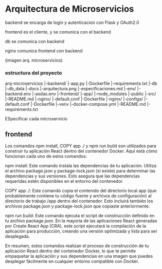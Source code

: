 # Arquitectura de Microservicios

backend se encarga de login y autenticacion con Flask y OAuth2.0

frontend es el cliente, y se comunica con el backend

db se comunica con backend

nginx comunica frontend con backend


(imagen arq. microservicios)


### estructura del proyecto

arq-microservicios
    |-backend/
        |-app.py
        |-Dockerfile
        |-requirements.txt
    |-db
        |-db_data
    |-docs
        |-arquitectura.png
        |-especificaciones.md
    |-env/
        |-backend.env
        |-asdas.env
    |-frontend/
        |-app/
            |-node_modules
            |-public
            |-src/
            |-README.md
        |-nginx/
            |-default.conf
        |-Dockerfile
    |-nginx/
        |-configs/
            |-default.conf
        |-Dockerfile
    |-venv
    |-docker-compose.yml
    |-README.md
    |-requirements.txt


ESpecificar cada microservicio


## frontend

Los comandos npm install, COPY app ./ y npm run build son utilizados para construir tu aplicación React dentro del contenedor Docker. Aquí está cómo funcionan cada uno de estos comandos:

npm install: Este comando instala las dependencias de tu aplicación. Utiliza el archivo package.json y package-lock.json (si existe) para determinar las dependencias y sus versiones. Esto asegura que las dependencias requeridas estén disponibles en el entorno del contenedor.

COPY app ./: Este comando copia el contenido del directorio local app (que probablemente contiene tu código fuente y archivos de configuración) al directorio de trabajo /app dentro del contenedor. Esto incluirá también los archivos package.json y package-lock.json que copiaste anteriormente.

npm run build: Este comando ejecuta el script de construcción definido en tu archivo package.json. En la mayoría de las aplicaciones React generadas por Create React App (CRA), este script ejecutará la compilación de la aplicación para producción, creando una versión optimizada y lista para ser desplegada.

En resumen, estos comandos realizan el proceso de construcción de tu aplicación React dentro del contenedor Docker, lo que te permite empaquetar la aplicación y sus dependencias en una imagen que puedes desplegar fácilmente en cualquier entorno compatible con Docker.

